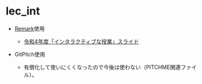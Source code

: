 # lec_int

- [Remark](https://github.com/gnab/remark)使用
  - [令和4年度「インタラクティブな授業」スライド](https://yuichiro53.github.io/lec_int/incentive220530.html)

- GitPitch使用
  - 有償化して使いにくくなったので今後は使わない（PITCHME関連ファイル）。
